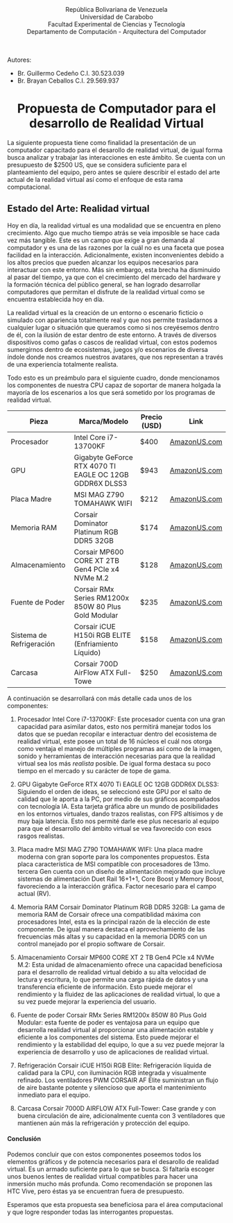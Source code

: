 


<center> República Bolivariana de Venezuela </center>

<center>Universidad de Carabobo</center>

<center> Facultad Experimental de Ciencias y Tecnología </center> 

<center> Departamento de Computación - Arquitectura del Computador </center>

<br>
<br>

Autores:
* Br. Guillermo Cedeño C.I. 30.523.039
* Br. Brayan Ceballos C.I. 29.569.937

# <center> Propuesta de Computador para el desarrollo de Realidad Virtual </center>

La siguiente propuesta tiene como finalidad la presentación de un computador capacitado para el desarollo de realidad virtual, de igual forma busca analizar y trabajar las interacciones en este ámbito. Se cuenta con un presupuesto de $2500 US, que se considera suficiente para el planteamiento del equipo, pero antes se quiere describir el estado del arte actual de la realidad virtual así como el enfoque de esta rama computacional.

## Estado del Arte: Realidad virtual

Hoy en día, la realidad virtual es una modalidad que se encuentra en pleno crecimiento. Algo que mucho tiempo atrás se veía imposible se hace cada vez más tangible. Este es un campo que exige a gran demanda al computador y es una de las razones por la cuál no es una faceta que posea facilidad en la interacción. Adicionalmente, existen inconvenientes debido a los altos precios que pueden alcanzar los equipos necesarios para interactuar con este entorno. Más sin embargo, esta brecha ha disminuido al pasar del tiempo, ya que con el crecimiento del mercado del hardware y la formación técnica del público general, se han logrado desarrollar computadores que permitan el disfrute de la realidad virtual como se encuentra establecida hoy en día.

La realidad virtual es la creación de un entorno o escenario ficticio o simulado con apariencia totalmente real y que nos permite trasladarnos a cualquier lugar o situación que queramos como si nos creyésemos dentro de él, con la ilusión de estar dentro de este entorno. A través de diversos dispositivos como gafas o cascos de realidad virtual, con estos podemos sumergirnos dentro de ecosistemas, juegos y/o escenarios de diversa índole donde nos creamos nuestros avatares, que nos representan a través de una experiencia totalmente realista.

Todo esto es un preámbulo para el siguiente cuadro, donde mencionamos los componentes de nuestra CPU capaz de soportar de manera holgada la mayoría de los escenarios a los que será sometido por los programas de realidad virtual.

| Pieza | Marca/Modelo | Precio (USD) | Link |
| --- | --- | --- | --- |
| Procesador | Intel Core i7-13700KF | $400 | [AmazonUS.com](https://www.amazon.com/-/es/i7-13700KF-generaci%C3%B3n-Procesador-escritorio-n%C3%BAcleos/dp/B0BCDL7F5W/ref=sr_1_1?keywords=i7%2B13700kf&qid=1689083059&sprefix=i7%2Caps%2C549&sr=8-1&th=1) |
| GPU | Gigabyte GeForce RTX 4070 TI EAGLE OC 12GB GDDR6X DLSS3 | $943 | [AmazonUS.com](https://www.amazon.com/-/es/Gigabyte-ventiladores-WINDFORCE-GV-N407TGAMING-OC-12GD/dp/B0BRR2R8HH/ref=sr_1_1?__mk_es_US=%C3%85M%C3%85%C5%BD%C3%95%C3%91&crid=1CGQ2SWINMWJX&keywords=Gigabyte+GeForce+RTX+4070+Ti+EAGLE+OC+12GB+GDDR6X+DLSS3&qid=1689100379&sprefix=corsair+icue+h150i+rgb+elite+enfriador+l%C3%ADquido+de+cpu%2Caps%2C364&sr=8-1) | 
|Placa Madre | MSI MAG Z790 TOMAHAWK WIFI | $212 | [AmazonUS.com](https://www.amazon.com/-/es/MAG-Z790-compatible-procesadores-generaci%C3%B3n/dp/B0BL8K1YH1/ref=sr_1_1?__mk_es_US=%C3%85M%C3%85%C5%BD%C3%95%C3%91&crid=3DBPZOPPC3ITK&keywords=MSI+MAG+Z790+TOMAHAWK+WIFI&qid=1689100461&sprefix=corsair+icue+h150i+rgb+elite+enfriador+l%C3%ADquido+de+cpu%2Caps%2C368&sr=8-1) |
| Memoria RAM | Corsair Dominator Platinum RGB DDR5 32GB | $174 | [AmazonUS.com](https://www.amazon.es/Corsair-Optimizada-Regulaci%C3%B3n-Refrigeraci%C3%B3n-Ultrabrillantes/dp/B0BPLCCR1J/ref=sr_1_1_sspa?keywords=ram+ddr5+6400mhz&qid=1689085504&sprefix=ram+ddr5+6400%2Caps%2C342&sr=8-1-spons&sp_csd=d2lkZ2V0TmFtZT1zcF9hdGY&psc=1) |
| Almacenamiento | Corsair MP600 CORE XT 2TB Gen4 PCIe x4 NVMe M.2 | $128 | [AmazonUS.com](https://www.amazon.es/Corsair-MP600-Core-PCIe-Gen4/dp/B0BZ5J9W22/ref=sr_1_1?__mk_es_ES=%C3%85M%C3%85%C5%BD%C3%95%C3%91&crid=1TSJUIJ36E41V&keywords=corsair+mp600+core+xt+2tb+gen4+pcie+x4+nvme+m.2&qid=1689101249&sprefix=corsair+mp600+core+xt+2+tb+gen4+pcie+x4+nvme+m.2%2Caps%2C442&sr=8-1) |
| Fuente de Poder | Corsair RMx Series RM1200x 850W 80 Plus Gold Modular | $235 | [AmazonUS.com](https://www.amazon.es/Corsair-RM1200x-Alimentaci%C3%B3n-Totalmente-Modular/dp/B0BPSYHY41/ref=sr_1_1_sspa?__mk_es_ES=%C3%85M%C3%85%C5%BD%C3%95%C3%91&keywords=Corsair+RMx+Series+RM850x+850W+80+Plus+Gold+Modular&qid=1689101370&sr=8-1-spons&sp_csd=d2lkZ2V0TmFtZT1zcF9hdGY&psc=1) |
| Sistema de Refrigeración | Corsair iCUE H150i RGB ELITE (Enfriamiento Líquido) | $158 | [AmazonUS.com](https://www.amazon.com/-/es/Enfriador-din%C3%A1micos-ventiladores-radiador-compatible/dp/B09YCHFXQL/ref=sr_1_1?__mk_es_US=%C3%85M%C3%85%C5%BD%C3%95%C3%91&keywords=orsair+iCUE+H150i+RGB+Elite+Enfriador+l%C3%ADquido+de+CPU&qid=1689100224&sr=8-1) |
| Carcasa | Corsair 700D AirFlow ATX Full-Towe | $250 | [AmazonUS.com](https://www.amazon.es/Corsair-Full-Tower-Ventiladores-Incluidos-Repetidor/dp/B094442NL5/ref=sr_1_6?__mk_es_ES=%C3%85M%C3%85%C5%BD%C3%95%C3%91&keywords=Caja%3A+Corsair+iCUE+5000D+RGB+AIRFLOW+Cristal+Templado+USB+3.2+Blanca&qid=1689085858&sr=8-6) |

A continuación se desarrollará con más detalle cada unos de los componentes: 

1. Procesador Intel Core i7-13700KF: Este procesador cuenta con una gran capacidad para asimilar datos, esto nos permitirá manejar todos los datos que se puedan recopilar e interactuar dentro del ecosistema de realidad virtual, este posee un total de 16 núcleos el cuál nos otorga como ventaja el manejo de múltiples programas así como de la imagen, sonido y herramientas de interacción necesarias para que la realidad virtual sea los más _realista_ posible. De igual forma destaca su poco tiempo en el mercado y su carácter de tope de gama.


2. GPU Gigabyte GeForce RTX 4070 Ti EAGLE OC 12GB GDDR6X DLSS3: Siguiendo el orden de ideas, se seleccionó este GPU por el salto de calidad que le aporta a la PC, por medio de sus gráficos acompañados con tecnología IA. Esta tarjeta gráfica abre un mundo de posibilidades en los entornos virtuales, dando trazos realistas, con FPS altísimos y de muy baja latencia. Esto nos permité darle ese plus necesario al equipo para que el desarrollo del ámbito virtual se vea favorecido con esos rasgos realistas.

3. Placa madre MSI MAG Z790 TOMAHAWK WIFI: Una placa madre moderna con gran soporte para los componentes propuestos. Esta placa característica de MSI compatible con procesadores de 13mo. tercera Gen cuenta con un diseño de alimentación mejorado que incluye sistemas de alimentación Duet Rail 16+1+1, Core Boost y Memory Boost, favoreciendo a la interacción gráfica. Factor necesario para el campo actual (RV).

4. Memoria RAM Corsair Dominator Platinum RGB DDR5 32GB: La gama de memoria RAM de Corsair ofrece una compatiblidad máxima con procesadores Intel, esta es la principal razón de la elección de este componente. De igual manera destaca el aprovechamiento de las frecuencias más altas y su capacidad en la memoria DDR5 con un control manejado por el propio software de Corsair.

5. Almacenamiento Corsair MP600 CORE XT 2 TB Gen4 PCIe x4 NVMe M.2: Esta unidad de almacenamiento ofrece una capacidad beneficiosa para el desarrollo de realidad virtual debido a su alta velocidad de lectura y escritura, lo que permite una carga rápida de datos y una transferencia eficiente de información. Esto puede mejorar el rendimiento y la fluidez de las aplicaciones de realidad virtual, lo que a su vez puede mejorar la experiencia del usuario.

6. Fuente de poder Corsair RMx Series RM1200x 850W 80 Plus Gold Modular: esta fuente de poder es ventajosa para un equipo que desarrolla realidad virtual al proporcionar una alimentación estable y eficiente a los componentes del sistema. Esto puede mejorar el rendimiento y la estabilidad del equipo, lo que a su vez puede mejorar la experiencia de desarrollo y uso de aplicaciones de realidad virtual.

7. Refrigeración Corsair iCUE H150i RGB Elite: Refrigeración líquida de calidad para la CPU, con iluminación RGB integrada y visualmente refinado. Los ventiladores PWM CORSAIR AF Elite suministran un flujo de aire bastante potente y silencioso que aporta el mantenimiento inmediato para el equipo.


8. Carcasa Corsair 7000D AIRFLOW ATX Full-Tower: Case grande y con buena circulación de aire, adicionalmente cuenta con 3 ventiladores que mantienen aún más la refrigeración y protección del equipo.

#### Conclusión
Podemos concluir que con estos componentes poseemos todos los elementos gráficos y de potencia necesarios para el desarollo de realidad virtual. Es un armado suficiente para lo que se busca. Si faltaría escoger unos buenos lentes de realidad virtual compatibles para hacer una inmersión mucho más profunda. Como recomendación se proponen las HTC Vive, pero éstas ya se encuentran fuera de presupuesto.

Esperamos que esta propuesta sea beneficiosa para el área computacional y que logre responder todas las interrogantes propuestas.
